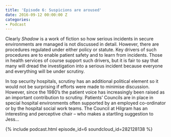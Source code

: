 ```yaml
---
title: 'Episode 6: Suspicions are aroused'
date: 2016-09-12 00:00:00 Z
categories:
- Podcast
---
```


Clearly _Shadow_ is a work of fiction so how serious incidents in secure environments are managed is not discussed in detail.  However, there are procedures regulated under either policy or statute.  Key drivers of such procedures are to enable patient safety and to learn from incidents.  Those in health services of course support such drivers, but it is fair to say that many will dread the investigation into a serious incident because everyone and everything will be under scrutiny.  

In top security hospitals, scrutiny has an additional political element so it would not be surprising if efforts were made to minimise discussion.  However, since the 1980’s the patient voice has increasingly been raised as an important contribution to scrutiny.  Patients’ Councils are in place in special hospital environments often supported by an employed co-ordinator or by the hospital social work teams.  The Council at Hilgram has an interesting and perceptive chair – who makes a startling suggestion to Jess...

{% include podcast.html episode_id=6 soundcloud_id=282128138 %}
